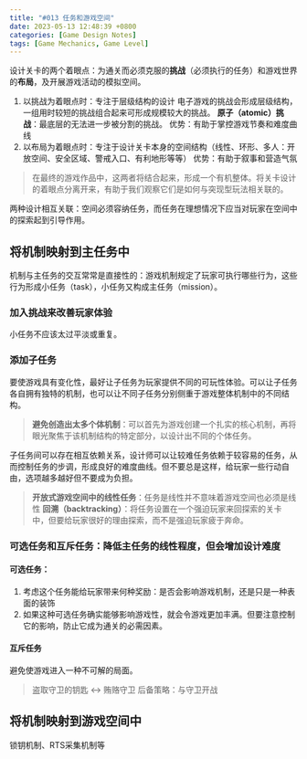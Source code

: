 ```yaml
---
title: "#013 任务和游戏空间"
date: 2023-05-13 12:48:39 +0800
categories: [Game Design Notes]
tags: [Game Mechanics, Game Level]
---
```


设计关卡的两个着眼点：为通关而必须克服的**挑战**（必须执行的任务）和游戏世界的**布局**，及开展游戏活动的模拟空间。

1. 以挑战为着眼点时：专注于层级结构的设计
电子游戏的挑战会形成层级结构，一组用时较短的挑战组合起来可形成规模较大的挑战。
**原子（atomic）挑战**：最底层的无法进一步被分割的挑战。
优势：有助于掌控游戏节奏和难度曲线
2. 以布局为着眼点时：专注于设计关卡本身的空间结构（线性、环形、多人：开放空间、安全区域、警戒入口、有利地形等等）
优势：有助于叙事和营造气氛

> 在最终的游戏作品中，这两者将结合起来，形成一个有机整体。将关卡设计的着眼点分离开来，有助于我们观察它们是如何与突现型玩法相关联的。

两种设计相互关联：空间必须容纳任务，而任务在理想情况下应当对玩家在空间中的探索起到引导作用。

## 将机制映射到主任务中
机制与主任务的交互常常是直接性的：游戏机制规定了玩家可执行哪些行为，这些行为形成小任务（task），小任务又构成主任务（mission）。

### 加入挑战来改善玩家体验
小任务不应该太过平淡或重复。

### 添加子任务
要使游戏具有变化性，最好让子任务为玩家提供不同的可玩性体验。可以让子任务各自拥有独特的机制，也可以让不同子任务分别侧重于游戏整体机制中的不同结构。

> **避免创造出太多个体机制**：可以首先为游戏创建一个扎实的核心机制，再将眼光聚焦于该机制结构的特定部分，以设计出不同的个体任务。

子任务间可以存在相互依赖关系，设计师可以让较难任务依赖于较容易的任务，从而控制任务的步调，形成良好的难度曲线。但不要总是这样，给玩家一些行动自由，选项越多越好但不要成为负担。

> **开放式游戏空间中的线性任务**：任务是线性并不意味着游戏空间也必须是线性
> **回溯（backtracking）**：将任务设置在一个强迫玩家来回探索的关卡中，但要给玩家很好的理由探索，而不是强迫玩家疲于奔命。

### 可选任务和互斥任务：降低主任务的线性程度，但会增加设计难度
#### 可选任务：
1. 考虑这个任务能给玩家带来何种奖励：是否会影响游戏机制，还是只是一种表面的装饰
2. 如果这种可选任务确实能够影响游戏性，就会令游戏更加丰满。但要注意控制它的影响，防止它成为通关的必需因素。

#### 互斥任务
避免使游戏进入一种不可解的局面。
> 盗取守卫的钥匙 <-> 贿赂守卫
> 后备策略：与守卫开战

## 将机制映射到游戏空间中
锁钥机制、RTS采集机制等
